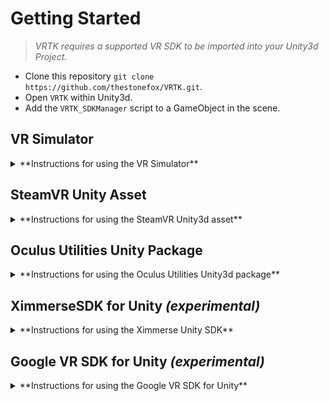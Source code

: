 # Getting Started

> *VRTK requires a supported VR SDK to be imported into your Unity3d Project.*

 * Clone this repository `git clone https://github.com/thestonefox/VRTK.git`.
 * Open `VRTK` within Unity3d.
 * Add the `VRTK_SDKManager` script to a GameObject in the scene.

## VR Simulator
 
<details><summary>**Instructions for using the VR Simulator**</summary>

 * Drag the `VRSimulatorCameraRig` prefab from the VRTK/Prefabs into the scene.
 * Select the GameObject with the `VRTK_SDKManager` script attached to it.
  * Select `Simulator` for each of the SDK Choices.
  * Click the `Auto Populate Linked Objects` button to find the relevant Linked Objects.
 * Use the Left Alt to switch between mouse look and move a hand.
 * Press Tab to switch between left/right hands.
 * Hold Left Shift to change from translation to rotation for the hands.
 * Hold Left Crtl to switch between X/Y and X/Z axis.
 * All above keys can be remapped using the inspector on the `VRSimulatorCameraRig` prefab.
 * Button mapping for the VR control are as follows:
  * Grip: Left mouse button
  * Trigger: Right mouse button
  * Touchpad Press: Q
  * Button One: E
  * Button Two: R

</details>
 
## SteamVR Unity Asset

<details><summary>**Instructions for using the SteamVR Unity3d asset**</summary>

 * Import the [SteamVR Plugin] from the Unity Asset Store.
 * Drag the `[CameraRig]` prefab from the SteamVR plugin into the scene.
 * Check that `Virtual Reality Supported` is ticked in the `Edit -> Project Settings -> Player` menu.
 * Ensure that `OpenVR` is added in the `Virtual Reality SDKs` list in the `Edit -> Project Settings -> Player` menu.
 * Select the GameObject with the `VRTK_SDKManager` script attached to it.
  * Select `Steam VR` for each of the SDK Choices.
  * Click the `Auto Populate Linked Objects` button to find the relevant Linked Objects.
 * Optionally, browse the `Examples` scenes for example usage of the scripts.

</details>

## Oculus Utilities Unity Package

<details><summary>**Instructions for using the Oculus Utilities Unity3d package**</summary>

 * Download the [Oculus Utilities] from the Oculus developer website.
 * Import the `OculusUtilities.unitypackage` into the project.
 * Drag the `OVRCameraRig` prefab from the Oculus package into the scene.
 * Check that `Virtual Reality Supported` is ticked in the `Edit -> Project Settings -> Player` menu.
 * Ensure that `Oculus` is added in the `Virtual Reality SDKs` list in the `Edit -> Project Settings -> Player` menu.
 * Select the GameObject with the `VRTK_SDKManager` script attached to it.
  * Select `Oculus VR` for each of the SDK Choices.
  * Click the `Auto Populate Linked Objects` button to find the relevant Linked Objects.

</details>

## XimmerseSDK for Unity *(experimental)*

<details><summary>**Instructions for using the Ximmerse Unity SDK**</summary>

 * Download the [Ximmerse Unity SDK] from the Ximmerse SDK Github page.
 * Import the `XIM01-v2.0.1.unitypackage` into the project.
 * Drag the `VRCameraRig` prefab from the Ximmerse Unity SDK into the scene.
  > It is recommened to use "Floor Level" as the Tracking Origin Type, with `VRCameraRig` positon's set to `(0f,0f,0f)`.
  > "Eye Level" can also be used as the Tracking Origin Type. However, the positons of `VRCameraRig` is recommended to set to `(0f,1.675f,0f)` in this case.
  > Please make sure SimplePicker.cs is NOT attached on gameobject "cobra02-L" and "cobra02-R". SimplePicker script is provided by Ximmerse SDK, while having the script on the profab may break VRTK grab functionality.
 * Change platform to Android.
  > Currently Ximmerse 6DOF tracking is only supported on Android. 3DOF tracking is supported on both iOS and Android. We are getting MFI cert from Apple at the moment.
 * Check that `Virtual Reality Supported` is ticked in the `Edit -> Project Settings -> Player` menu.
 * Ensure that `Oculus` is added in the `Virtual Reality SDKs` list in the `Edit -> Project Settings -> Player` menu.
 * Make sure `VRTK_SDK_XIMMERSEVR` is defined in Scripting Define Symbols.
 * Select the GameObject with the `VRTK_SDKManager` script attached to it.
 * Select `Ximmerse VR` for each of the SDK Choices.
 * Config Linked Objects:
  * Actual Boundaries = VRCameraRig
  * Actual Headset = CenterEyeAnchor
  * Actual Left Controller = LeftHandAnchor
  * Actual Right Controller = RightHandAnchor
  * Model Alias Left Controller = _VisibleObject (child of LeftHandAnchor)
  * Model Right Left Controller = _VisibleObject (child of RightHandAnchor)

</details>

## Google VR SDK for Unity *(experimental)*

<details><summary>**Instructions for using the Google VR SDK for Unity**</summary>

 * Open a new or existing project in Unity (5.4.2f2-GVR13 or other version with Daydream integration).
 * Import asset package GoogleVRForUnity you downloaded from Google.
 * Build Settings:
  * Target platform: `Android`
 * Player settings:
  * Virtual Reality Supported > Daydream
  * API Level: `Nougat`
  * Bundle Identifier and other settings for use with Android.
 * In Hierarchy, create empty GameObject named `DaydreamCameraRig`.
  * Move or create a Camera as child of `DaydreamCameraRig`, reset its transform `position: 0,0,0`.
  * Add `GvrControllerPointer` prefab from `Assets/GoogleVR/Prefabs/UI`.
  * Add `GvrControllerMain` prefab from `Assets/GoogleVR/Prefabs/Controller/`.
  * Add `GvrViewerMain` prefab (enables view in editor play mode).
 * Disable Daydream's native pointer tools.
  * Camera object, disable or remove GvrPointerPhysicsRaycaster component (if present).
  * GvrControllerPointer/Laser, disable or delete.

### Setup VRTK Components
 * In Hierarchy, create an empty GameObject named `[VRTK]`.
 * Add component `VRTK_SDKManager`
 * Add a child empty GameObject named `RightController`.
  *  > Note: Daydream supports only one controller, LeftController will not be used. If present, can be disabled or deleted.
 * SDK Selection
  * In Inspector, choose Quick Select SDK: Daydream
  * In Player Settings, ensure Scripting Define Symbols: `VRTK_SDK_DAYDREAM`
 * Linked Objects:
  * Click `Auto Populate Linked Objects`, that should set:
    * Actual Boundaries: `DaydreamCameraRig`
    * Actual Headset: `DaydreamCameraRig/Camera`
    * Actual Left Controller: `empty`
    * Actual Right Controller: `DaydreamCameraRig/GvrControllerPointer/Controller`
 * Controler Aliases:
  * Model Alias Left Controller: `empty`
  * Model Alias Right Controller: `DaydreamCameraRig/GvrControllerPoints/Controller`
  * Script Alias Left Controller: `empty`
  * Script Alias Right Controller: `[VRTK]/RightController`

</details>

[SteamVR Plugin]: https://www.assetstore.unity3d.com/en/#!/content/32647
[SteamVR Plugin for Unity3d Github Repo]: https://github.com/ValveSoftware/openvr/tree/master/unity_package/Assets/SteamVR
[Oculus Utilities]: https://developer3.oculus.com/downloads/game-engines/1.10.0/Oculus_Utilities_for_Unity_5/
[Google VR SDK for Unity]: https://developers.google.com/vr/unity/download
[Ximmerse Unity SDK]: https://github.com/Ximmerse/SDK/tree/master/Unity
